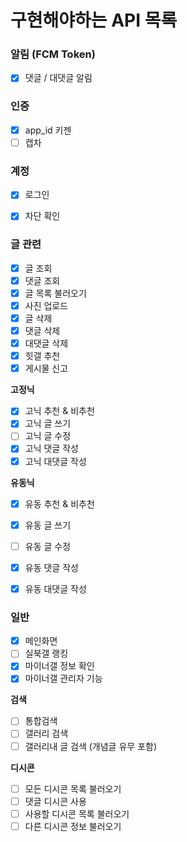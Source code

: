 # 구현해야하는 API 목록

### 알림 (FCM Token)
- [x] 댓글 / 대댓글 알림

### 인증
- [x] app_id 키젠
- [ ] 캡차

### 계정
- [x] 로그인
- [x] 차단 확인


### 글 관련
- [x] 글 조회
- [x] 댓글 조회
- [x] 글 목록 불러오기
- [x] 사진 업로드
- [x] 글 삭제
- [x] 댓글 삭제
- [x] 대댓글 삭제
- [x] 힛갤 추천
- [x] 게시물 신고

**고정닉**
- [x] 고닉 추천 & 비추천 
- [x] 고닉 글 쓰기
- [ ] 고닉 글 수정
- [x] 고닉 댓글 작성
- [x] 고닉 대댓글 작성

**유동닉**
- [x] 유동 추천 & 비추천 
- [x] 유동 글 쓰기
- [ ] 유동 글 수정
- [x] 유동 댓글 작성
- [x] 유동 대댓글 작성


### 일반
- [x] 메인화면
- [ ] 실북갤 랭킹
- [x] 마이너갤 정보 확인
- [x] 마이너갤 관리자 기능

**검색**
- [ ] 통합검색
- [ ] 갤러리 검색
- [ ] 갤러리내 글 검색 (개념글 유무 포함)

**디시콘**
- [ ] 모든 디시콘 목록 불러오기
- [ ] 댓글 디시콘 사용
- [ ] 사용할 디시콘 목록 불러오기
- [ ] 다른 디시콘 정보 불러오기
